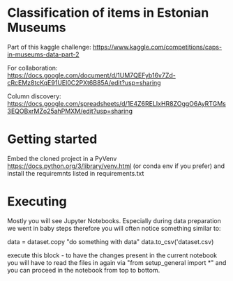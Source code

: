 # Classification of items in Estonian Museums
Part of this kaggle challenge: https://www.kaggle.com/competitions/caps-in-museums-data-part-2

For collaboration: https://docs.google.com/document/d/1UM7QEFyb16v7Zd-cRcEMz8tcKqE91UEl0C2PXt6B85A/edit?usp=sharing

Column discovery: https://docs.google.com/spreadsheets/d/1E4Z6RELIxHR8ZOggO6AyRTGMs3EQOBxrMZo25ahPMXM/edit?usp=sharing

# Getting started
Embed the cloned project in a PyVenv https://docs.python.org/3/library/venv.html (or conda env if you prefer) and install the requiremnts listed in requirements.txt


# Executing
Mostly you will see Jupyter Notebooks. Especially during data preparation we went in baby steps therefore you will often notice something similar to:

data = dataset.copy
"do something with data"
data.to_csv('dataset.csv)

execute this block - to have the changes present in the current notebook you will have to read the files in again via "from setup_general import *" and you can proceed in the notebook from top to bottom.
